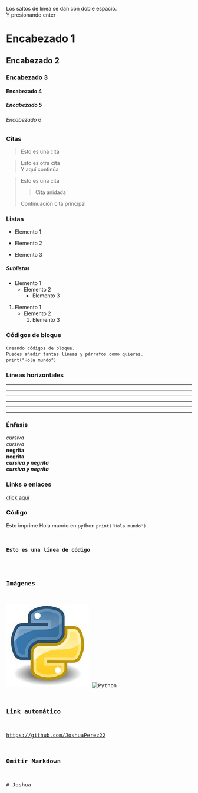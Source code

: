 Los saltos de línea se dan con doble espacio.  
Y presionando enter

# Encabezado 1
## Encabezado 2
### Encabezado 3
#### Encabezado 4
##### Encabezado 5
###### Encabezado 6

### Citas

> Esto es una cita

> Esto es otra cita  
> Y aquí continúa

> Esto es una cita
>
> > Cita anidada  
> 
> Continuación cita principal

### Listas

- Elemento 1
* Elemento 2
+ Elemento 3

##### Sublistas

- Elemento 1
  - Elemento 2
    - Elemento 3

1. Elemento 1
   - Elemento 2
       1. Elemento 3

### Códigos de bloque
~~~
Creando códigos de bloque.
Puedes añadir tantas líneas y párrafos como quieras.
print("Hola mundo")
~~~

### Líneas horizontales

***
* * *
---
- - - 
___
_ _ _

### Énfasis

*cursiva*  
_cursiva_  
**negrita**  
__negrita__  
***cursiva y negrita***  
___cursiva y negrita___    

### Links o enlaces

[click aquí](https://github.com/JoshuaPerez22)

### Código

Esto imprime Hola mundo en python `print('Hola mundo')`

<pre> <h4>Esto es una línea de código</h4 </pre>

### Imágenes

![Python](imagenes/descarga.jpeg "Python")
![Python](https://github.com/JoshuaPerez22/Curso_Git/blob/master/imagenes/descarga.jpeg "Python")

### Link automático

<https://github.com/JoshuaPerez22>

### Omitir Markdown

\# Joshua
